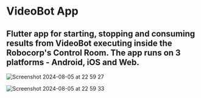 # VideoBot App
## Flutter app for starting, stopping and consuming results from VideoBot executing inside the Robocorp's Control Room. The app runs on 3 platforms - Android, iOS and Web. 

![Screenshot 2024-08-05 at 22 59 27](https://github.com/user-attachments/assets/d56ef5bb-63c0-46f8-a4cb-8a32b63a6ada)

![Screenshot 2024-08-05 at 22 59 33](https://github.com/user-attachments/assets/85ba22a1-c37e-4be7-9ca6-d57971bf8f27)

